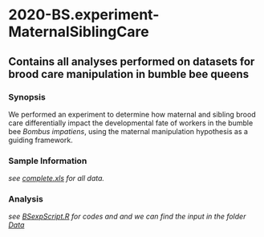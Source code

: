 # 2020-BS.experiment-MaternalSiblingCare

## Contains all analyses performed on datasets for brood care manipulation in bumble bee queens

### Synopsis

We performed an experiment to determine how maternal and sibling brood care differentially impact the developmental fate of workers in the bumble bee *Bombus impatiens*, using the maternal manipulation hypothesis as a guiding framework.

### Sample Information

_see [complete.xls](https://github.com/claudinpcosta/2020-BS.experiment-MaternalSiblingCare/blob/master/complete.xls) for all data._

### Analysis

_see [BSexpScript.R](https://github.com/claudinpcosta/2020-BS.experiment-MaternalSiblingCare/blob/master/BSexpScript.R) for codes and  and we can find the input in the folder [Data](https://github.com/claudinpcosta/2020-BS.experiment-MaternalSiblingCare/tree/master/Data)_

